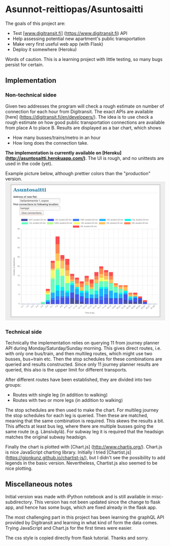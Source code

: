 # Asunnot-reittiopas/Asuntosaitti

The goals of this project are:
* Test [www.digitransit.fi] (https://www.digitransit.fi) API
* Help assessing potential new apartment's public transportation
* Make very first useful web app (with Flask)
* Deploy it somewhere (Heroku)

Words of caution. This is a learning project with little testing, so many bugs persist for certain.

## Implementation

### Non-technical sidee

Given two addresses the program will check a rough estimate on number of connection for each hour from Digitransit. The exact APIs are available [here] (https://digitransit.fi/en/developers/). The idea is to use check a rough estimate on how good public transportation connections are available from place A to place B. Results are displayed as a bar chart, which shows
* How many busses/trains/metro in an hour
* How long does the connection take.

__The implementation is currently available on [Heroku] (http://asuntosaitti.herokuapp.com/)__. The UI is rough, and no unittests are used in the code (yet). 

Example picture below, although prettier colors than the "production" version.
![Example pic on 22.11.2016 version][screenshot]

### Technical side

Technically the implementation relies on querying 11 from journey planner API during Monday/Saturday/Sunday morning. This gives direct routes, i.e. with only one bus/train, and then multileg routes, which might use two busses, bus+train etc. Then the stop schedules for these combinations are queried and results constructed. Since only 11 journey planner results are queried, this also is the upper limit for different transports.

After different routes have been established, they are divided into two groups:
* Routes with single leg (in addition to walking)
* Routes with two or more legs (in addition to walking)

The stop schedules are then used to make the chart. For multileg journey the stop schedules for each leg is queried. Then these are matched, meaning that the same combination is required. This skews the results a bit. This affects at least bus leg, where there are multiple busses going the same route (e.g. Länsiväylä). For subway leg it is required that the headsign matches the original subway headsign.

Finally the chart is plotted with [Chart.js] (http://www.chartjs.org/). Chart.js is nice JavaScript charting library. Initially I tried [Chartist.js] (https://gionkunz.github.io/chartist-js/), but I didn't see the possibility to add legends in the basic version. Nevertheless, Chartist.js also seemed to be nice plotting.

## Miscellaneous notes

Initial version was made with iPython notebook and is still available in misc-subdirectory. This version has not been updated since the change to flask app, and hence has some bugs, which are fixed already in the flask app.

The most challenging part in this project has been learning the graphQL API provided by Digitransit and learning in what kind of form the data comes. Trying JavaScript and Chart.js for the first times were easier.

The css style is copied directly from flask tutorial. Thanks and sorry.


[screenshot]: misc/Pic_2016_11_22.png "Screenshot of example results" 

